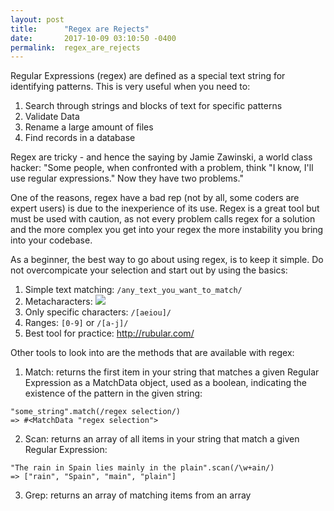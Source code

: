 ```yaml
---
layout: post
title:      "Regex are Rejects"
date:       2017-10-09 03:10:50 -0400
permalink:  regex_are_rejects
---
```



Regular Expressions (regex) are defined as a special text string for identifying patterns. This is very useful when you need to:

1. Search through strings and blocks of text for specific patterns
2. Validate Data
3. Rename a large amount of files
4. Find records in a database

Regex are tricky - and hence the saying by Jamie Zawinski, a world class hacker: 
"Some people, when confronted with a problem, think "I know, I'll use regular expressions." Now they have two problems."

One of the reasons, regex have a bad rep (not by all, some coders are expert users) is due to the inexperience of its use. Regex is a great tool but must be used with caution, as not every problem calls regex for a solution and the more complex you get into your regex the more instability you bring into your codebase. 

As a beginner, the best way to go about using regex, is to keep it simple. Do not overcompicate your selection and start out by using the basics:

1. Simple text matching: `/any_text_you_want_to_match/`
2. Metacharacters: 
![](https://i.imgur.com/RptlgIK.png)
3. Only specific characters: `/[aeiou]/`
4. Ranges: `[0-9]` or `/[a-j]/`
5. Best tool for practice: http://rubular.com/

Other tools to look into are the methods that are available with regex:

1. Match: returns the first item in your string that matches a given Regular Expression as a MatchData object, used as a boolean, indicating the existence of the pattern in the given string:
```
"some_string".match(/regex selection/)
=> #<MatchData "regex selection"> 
```
2. Scan: returns an array of all items in your string that match a given Regular Expression:
```
"The rain in Spain lies mainly in the plain".scan(/\w+ain/)
=> ["rain", "Spain", "main", "plain"]
```
3. Grep: returns an array of matching items from an array


